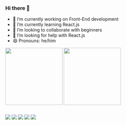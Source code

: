### Hi there 👋



- 🔭 I’m currently working on Front-End development
- 🌱 I’m currently learning React.js
- 👯 I’m looking to collaborate with beginners
- 🤔 I’m looking for help with React.js
- 😄 Pronouns: he/him

<div>
  <img align="center" height="180em" src="https://github-readme-stats.vercel.app/api?username=webdevcampos" />

  <img align="center" height="180em" src="https://github-readme-stats.vercel.app/api/top-langs/?username=webdevcampos" />
</div> 

 ##
 
 <a href="#"><img src="https://img.shields.io/badge/WhatsApp-25D366?style=for-the-badge&logo=whatsapp&logoColor=white"></a>
<a href="#"><img src="https://img.shields.io/badge/Discord-7289DA?style=for-the-badge&logo=discord&logoColor=white"></a>
<a href="#"><img src="https://img.shields.io/badge/Gmail-D14836?style=for-the-badge&logo=gmail&logoColor=white"></a>
<a href="#"><img src="https://img.shields.io/badge/Facebook-1877F2?style=for-the-badge&logo=facebook&logoColor=white"></a>
<a href="#"><img src="https://img.shields.io/badge/Instagram-E4405F?style=for-the-badge&logo=instagram&logoColor=white"></a>
